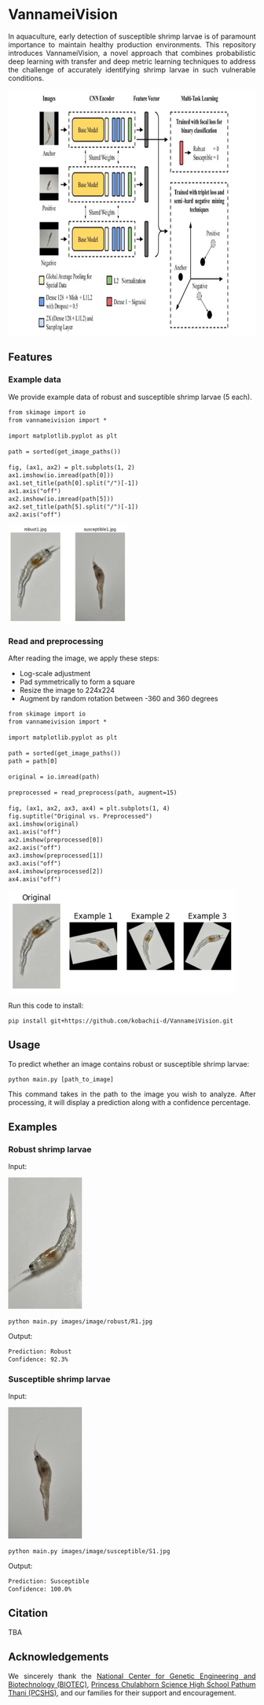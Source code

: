 <p align="justify">
    <h1>VannameiVision</h1>
</p>

<p align="justify">
In aquaculture, early detection of susceptible shrimp larvae is of paramount importance to maintain healthy production environments. This repository introduces VannameiVision, a novel approach that combines probabilistic deep learning with transfer and deep metric learning techniques to address the challenge of accurately identifying shrimp larvae in such vulnerable conditions.
</p>

<img src="www/architecture.jpg" style="height: 500px;">

## Features

### Example data

<p align="justify">
We provide example data of robust and susceptible shrimp larvae (5 each).
</p>

```
from skimage import io
from vannameivision import *

import matplotlib.pyplot as plt

path = sorted(get_image_paths())

fig, (ax1, ax2) = plt.subplots(1, 2)
ax1.imshow(io.imread(path[0]))
ax1.set_title(path[0].split("/")[-1])
ax1.axis("off")
ax2.imshow(io.imread(path[5]))
ax2.set_title(path[5].split("/")[-1])
ax2.axis("off")
```

<img src="www/example_data.jpg" style="height: 200px;">

### Read and preprocessing

<p align="justify">
    After reading the image, we apply these steps:
    <ul>
        <li>Log-scale adjustment</li>
        <li>Pad symmetrically to form a square</li>
        <li>Resize the image to 224x224</li>
        <li>Augment by random rotation between -360 and 360 degrees</li>
    </ul>
</p>

```
from skimage import io
from vannameivision import *

import matplotlib.pyplot as plt

path = sorted(get_image_paths())
path = path[0]

original = io.imread(path)

preprocessed = read_preprocess(path, augment=15)

fig, (ax1, ax2, ax3, ax4) = plt.subplots(1, 4)
fig.suptitle("Original vs. Preprocessed")
ax1.imshow(original)
ax1.axis("off")
ax2.imshow(preprocessed[0])
ax2.axis("off")
ax3.imshow(preprocessed[1])
ax3.axis("off")
ax4.imshow(preprocessed[2])
ax4.axis("off")
```

<img src="www/original_vs_preprocessed.jpg" style="height: 210px;">

<p align="justify">
Run this code to install:
</p>

```
pip install git+https://github.com/kobachii-d/VannameiVision.git
```

<p align="justify">
    <h2>Usage</h1>
</p>

<p align="justify">
To predict whether an image contains robust or susceptible shrimp larvae:
</p>

```
python main.py [path_to_image]
```

<p align="justify">
This command takes in the path to the image you wish to analyze. After processing, it will display a prediction along with a confidence percentage.
</p>

<p align="justify">
    <h2>Examples</h1>
</p>

<p align="justify">
    <h3>Robust shrimp larvae</h1>
</p>

<p align="justify">
Input:
</p>

<img src="image/robust/R2.jpg" alt="Robust shrimp larvae" style="width: 150px;">

```
python main.py images/image/robust/R1.jpg
```

<p align="justify">
Output:
</p>

```
Prediction: Robust
Confidence: 92.3%
```

<p align="justify">
    <h3>Susceptible shrimp larvae</h1>
</p>

<p align="justify">
Input:
</p>

<img src="image/susceptible/S5.jpg" alt="Susceptible shrimp larvae" style="width: 150px;">

```
python main.py images/image/susceptible/S1.jpg
```

<p align="justify">
Output:
</p>

```
Prediction: Susceptible
Confidence: 100.0%
```

<p align="justify">
    <h2>Citation</h1>
</p>

TBA

<p align="justify">
    <h2>Acknowledgements</h1>
</p>

<p align="justify">
We sincerely thank the <a href="https://www.biotec.or.th/" target="_blank">National Center for Genetic Engineering and Biotechnology (BIOTEC)</a>, <a href="https://pccp.ac.th/" target="_blank">Princess Chulabhorn Science High School Pathum Thani (PCSHS)</a>, and our families for their support and encouragement.
</p>
